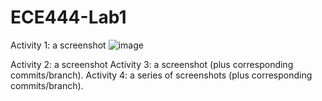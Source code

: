 # ECE444-Lab1
Activity 1: a screenshot
![image](https://github.com/fabinjoe/ECE444-Lab1/assets/66658906/cce25f15-2760-4c8c-824f-df3667f247dd)

Activity 2: a screenshot 
Activity 3: a screenshot (plus corresponding commits/branch).
Activity 4: a series of screenshots (plus corresponding commits/branch).
